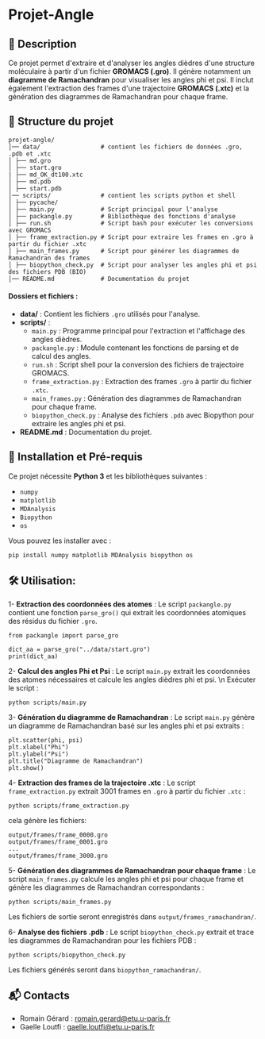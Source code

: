 # Projet-Angle

## 📌 Description
Ce projet permet d'extraire et d'analyser les angles dièdres d'une structure moléculaire à partir d'un fichier **GROMACS (.gro)**. Il génère notamment un **diagramme de Ramachandran** pour visualiser les angles phi et psi.
Il inclut également l'extraction des frames d'une trajectoire **GROMACS (.xtc)** et la génération des diagrammes de Ramachandran pour chaque frame.  

## 📂 Structure du projet
``` 
projet-angle/
│── data/                 # contient les fichiers de données .gro, .pdb et .xtc
│ ├── md.gro
│ ├── start.gro
| ├── md_OK_dt100.xtc
│ ├── md.pdb
│ ├── start.pdb
│── scripts/              # contient les scripts python et shell
│ ├── pycache/
│ ├── main.py             # Script principal pour l'analyse
│ ├── packangle.py        # Bibliothèque des fonctions d'analyse
│ ├── run.sh              # Script bash pour exécuter les conversions avec GROMACS
│ ├── frame_extraction.py # Script pour extraire les frames en .gro à partir du fichier .xtc
│ ├── main_frames.py      # Script pour générer les diagrammes de Ramachandran des frames
│ ├── biopython_check.py  # Script pour analyser les angles phi et psi des fichiers PDB (BIO)
│── README.md             # Documentation du projet
```

####  Dossiers et fichiers :
- **data/** : Contient les fichiers `.gro` utilisés pour l'analyse.
- **scripts/** :
  - `main.py` : Programme principal pour l'extraction et l'affichage des angles dièdres.
  - `packangle.py` : Module contenant les fonctions de parsing et de calcul des angles.
  - `run.sh` : Script shell pour la conversion des fichiers de trajectoire GROMACS.
  - `frame_extraction.py` : Extraction des frames `.gro` à partir du fichier `.xtc`.
  - `main_frames.py` : Génération des diagrammes de Ramachandran pour chaque frame.
  - `biopython_check.py` : Analyse des fichiers `.pdb` avec Biopython pour extraire les angles phi et psi.
- **README.md** : Documentation du projet.

## 🚀 Installation et Pré-requis
Ce projet nécessite **Python 3** et les bibliothèques suivantes :
- `numpy`
- `matplotlib`
- `MDAnalysis`
- `Biopython`
-  `os`

Vous pouvez les installer avec :
```bash
pip install numpy matplotlib MDAnalysis biopython os
```
## 🛠️ Utilisation:
1- **Extraction des coordonnées des atomes** : Le script `packangle.py` contient une fonction `parse_gro()` qui extrait les coordonnées atomiques des résidus du fichier `.gro`.
```
from packangle import parse_gro

dict_aa = parse_gro("../data/start.gro")
print(dict_aa)
```
2- **Calcul des angles Phi et Psi** : Le script `main.py` extrait les coordonnées des atomes nécessaires et calcule les angles dièdres phi et psi. \n
Exécuter le script :
```
python scripts/main.py
```
3- **Génération du diagramme de Ramachandran** : 
Le script `main.py` génère un diagramme de Ramachandran basé sur les angles phi et psi extraits :
```
plt.scatter(phi, psi)
plt.xlabel("Phi")
plt.ylabel("Psi")
plt.title("Diagramme de Ramachandran")
plt.show()
```
4- **Extraction des frames de la trajectoire .xtc** : 
Le script `frame_extraction.py` extrait 3001 frames en `.gro` à partir du fichier `.xtc`  :
```
python scripts/frame_extraction.py
```
cela génère les fichiers:
```
output/frames/frame_0000.gro
output/frames/frame_0001.gro
...
output/frames/frame_3000.gro
```
5- **Génération des diagrammes de Ramachandran pour chaque frame** : 
Le script `main_frames.py` calcule les angles phi et psi pour chaque frame et génère les diagrammes de Ramachandran correspondants : 
```
python scripts/main_frames.py
```
Les fichiers de sortie seront enregistrés dans `output/frames_ramachandran/`.

6- **Analyse des fichiers .pdb** : 
Le script `biopython_check.py` extrait et trace les diagrammes de Ramachandran pour les fichiers PDB :
```
python scripts/biopython_check.py
```
Les fichiers générés seront dans `biopython_ramachandran/`.
## 📬 Contacts
- Romain Gérard : romain.gerard@etu.u-paris.fr
- Gaelle Loutfi : gaelle.loutfi@etu.u-paris.fr
